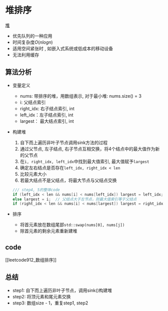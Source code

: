 # 堆排序

[堆](Data_Structure_Heap.md)

- 优先队列的一种应用
- 时间复杂度$O(nlogn)$
- 适用空间紧张时 , 如嵌入式系统或低成本的移动设备
- 无法利用缓存

## 算法分析

- 变量定义
  - nums: 带排序的堆，用数组表示, 对于最小堆: nums.size() = 3
  - i: 父结点索引
  - right_idx: 右子结点索引, int
  - left_idx：左子结点索引, int
  - largest： 最大结点索引, int
- 构建堆
  1. 自下而上遍历非叶子节点调用sink方法的过程
  3. 通过父节点, 左子结点, 右子节点互相交换，将4个结点中的最大值作为新的父节点
  4. 在`i, right_idx, left_idx`中找到最大值索引, 最大值赋予`largest`
  5. 确定左右结点是否存在`left_idx, right_idx < len`
  6. 比较元素大小
  7. 若最大结点不是父结点，将最大节点与父结点交换
  
    ```c++
    /// step4, 5的整体code
    if (left_idx < len && nums[i] < nums[left_idx]) largest = left_idx;
    else largest = i;  // 父结点大于左节点，则最大值索引等于父结点
    if (right_idx < len && nums[i] < nums[largest]) largest = right_idx;
   ``` 
   
- 排序 
  - 将首元素放在数组尾部`std::swap(nums[0], nums[j])`
  - 除首元素的剩余元素重新建堆
   
## code

[[leetcode912_数组排序]]

## 总结

- step1: 自下而上遍历非叶子节点，调用sink()构建堆
- step2: 将顶元素和尾元素交换
- step3: 数组size - 1，重复step1, step2